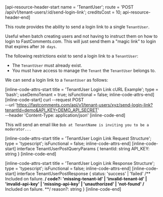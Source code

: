 [api-resource-header-start name = 'TenantUser'; route = 'POST /api/v1/tenant-users/:id/send-login-link'; creditsCost = 10; api-resource-header-end]

This route provides the ability to send a login link to a single `TenantUser`.

Useful when batch creating users and not having to instruct them on how to login to FastComments.com. This will just send them a "magic link" to login that
expires after `30 days`.

The following restrictions exist to send a login link to a `TenantUser`:
- The `TenantUser` must already exist.
- You must have access to manage the `Tenant` the `TenantUser` belongs to.

We can send a login link to a `TenantUser` as follows:

[inline-code-attrs-start title = 'TenantUser Login Link cURL Example'; type = 'bash'; useDemoTenant = true; isFunctional = false; inline-code-attrs-end]
[inline-code-start]
curl --request POST \
  --url 'https://fastcomments.com/api/v1/tenant-users/xyz/send-login-link?tenantId=demo&API_KEY=DEMO_API_SECRET' \
  --header 'Content-Type: application/json'
[inline-code-end]

This will send an email like `Bob at TenantName is inviting you to be a moderator...`

[inline-code-attrs-start title = 'TenantUser Login Link Request Structure'; type = 'typescript'; isFunctional = false; inline-code-attrs-end]
[inline-code-start]
interface TenantUserPostQueryParams {
    tenantId: string
    API_KEY: string
}
[inline-code-end]

[inline-code-attrs-start title = 'TenantUser Login Link Response Structure'; type = 'typescript'; isFunctional = false; inline-code-attrs-end]
[inline-code-start]
interface TenantUserPostResponse {
    status: 'success' | 'failed'
    /** Included on failure. **/
    code?: 'missing-tenant-id' | 'invalid-tenant-id' | 'invalid-api-key' | 'missing-api-key' | 'unauthorized' | 'not-found'
    /** Included on failure. **/
    reason?: string
}
[inline-code-end]
